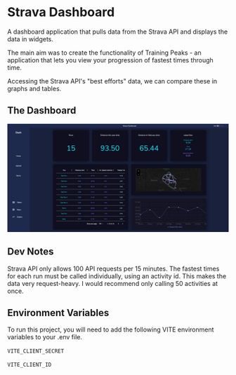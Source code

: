 
# Strava Dashboard

A dashboard application that pulls data from the Strava API and displays the data in widgets. 

The main aim was to create the functionality of Training Peaks - an application that lets you view your progression of fastest times through time.

Accessing the Strava API's "best efforts" data, we can compare these in graphs and tables.


## The Dashboard

![Dashboard](./src/assets/screenshot.png)

## Dev Notes

Strava API only allows 100 API requests per 15 minutes. The fastest times for each run must be called individually, using an activity id. This makes the data very request-heavy. I would recommend only calling 50 activities at once.


## Environment Variables

To run this project, you will need to add the following VITE environment variables to your .env file.

`VITE_CLIENT_SECRET`

`VITE_CLIENT_ID`

